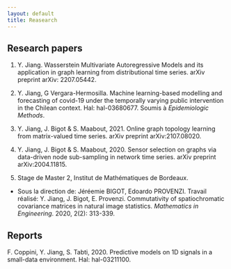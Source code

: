 ```yaml
---
layout: default
title: Reasearch
---
```


## Research papers

1. Y. Jiang. Wasserstein Multivariate Autoregressive Models and its application in graph learning from distributional time series. arXiv preprint arXiv: 2207.05442.

2. Y. Jiang, G Vergara-Hermosilla. Machine learning-based modelling and forecasting of covid-19 under the temporally varying public intervention in the Chilean context. Hal: hal-03680677. Soumis à *Epidemiologic Methods*.

3. Y. Jiang, J. Bigot & S. Maabout, 2021. Online graph topology learning from matrix-valued time series. arXiv preprint arXiv:2107.08020. 

4. Y. Jiang, J. Bigot & S. Maabout, 2020. Sensor selection on graphs via data-driven node sub-sampling in network time series.  arXiv preprint arXiv:2004.11815.

5. Stage de Master 2, Institut de Mathématiques de Bordeaux. 

- Sous la direction de: Jéréemie BIGOT, Edoardo PROVENZI. Travail réalisé: Y. Jiang, J. Bigot, E. Provenzi. Commutativity of spatiochromatic covariance matrices in natural image statistics. *Mathematics in Engineering*. 2020, 2(2): 313-339.

## Reports

F. Coppini, Y. Jiang, S. Tabti, 2020. Predictive models on 1D signals in a small-data environment. Hal: hal-03211100. 
